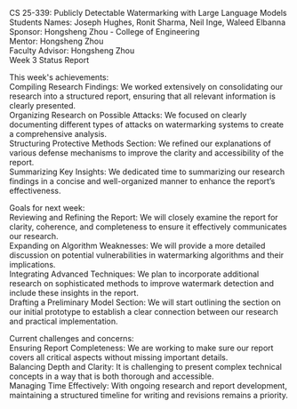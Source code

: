 CS 25-339: Publicly Detectable Watermarking with Large Language Models 
Students Names: Joseph Hughes, Ronit Sharma, Neil Inge, Waleed Elbanna  
Sponsor: Hongsheng Zhou - College of Engineering  
Mentor: Hongsheng Zhou  
Faculty Advisor: Hongsheng Zhou  
Week 3 Status Report

This week's achievements:  
Compiling Research Findings: We worked extensively on consolidating our research into a structured report, ensuring that all relevant information is clearly presented.  
Organizing Research on Possible Attacks: We focused on clearly documenting different types of attacks on watermarking systems to create a comprehensive analysis.  
Structuring Protective Methods Section: We refined our explanations of various defense mechanisms to improve the clarity and accessibility of the report.  
Summarizing Key Insights: We dedicated time to summarizing our research findings in a concise and well-organized manner to enhance the report’s effectiveness.  

Goals for next week:  
Reviewing and Refining the Report: We will closely examine the report for clarity, coherence, and completeness to ensure it effectively communicates our research.  
Expanding on Algorithm Weaknesses: We will provide a more detailed discussion on potential vulnerabilities in watermarking algorithms and their implications.  
Integrating Advanced Techniques: We plan to incorporate additional research on sophisticated methods to improve watermark detection and include these insights in the report.  
Drafting a Preliminary Model Section: We will start outlining the section on our initial prototype to establish a clear connection between our research and practical implementation.  

Current challenges and concerns:  
Ensuring Report Completeness: We are working to make sure our report covers all critical aspects without missing important details.  
Balancing Depth and Clarity: It is challenging to present complex technical concepts in a way that is both thorough and accessible.  
Managing Time Effectively: With ongoing research and report development, maintaining a structured timeline for writing and revisions remains a priority.  
